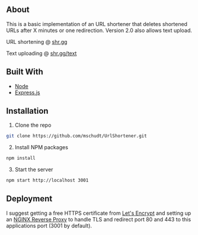 ## About
This is a basic implementation of an URL shortener that deletes shortened URLs
after X minutes or one redirection. Version 2.0 also allows text upload.

URL shortening @ [shr.gg](https://shr.gg)

Text uploading @ [shr.gg/text](https://shr.gg/text)

## Built With

* [Node](https://nodejs.org/)
* [Express.js](https://expressjs.com/)


## Installation
1. Clone the repo
```sh
git clone https://github.com/mschudt/UrlShortener.git
```
2. Install NPM packages
```sh
npm install
```
3. Start the server
```sh
npm start http://localhost 3001
```

## Deployment
I suggest getting a free HTTPS certificate from [Let's Encrypt](https://letsencrypt.org/)
and setting up an [NGINX Reverse Proxy](https://docs.nginx.com/nginx/admin-guide/web-server/reverse-proxy/)
to handle TLS and redirect port 80 and 443 to this applications port (3001 by default).